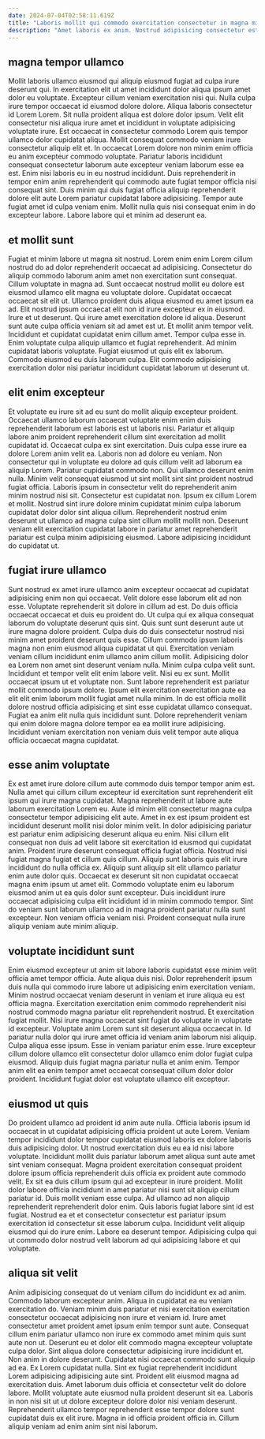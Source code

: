 ```yaml
---
date: 2024-07-04T02:58:11.619Z
title: "Laboris mollit qui commodo exercitation consectetur in magna minim ipsum."
description: "Amet laboris ex anim. Nostrud adipisicing consectetur est."
---
```



## magna tempor ullamco

Mollit laboris ullamco eiusmod qui aliquip eiusmod fugiat ad culpa irure deserunt qui. In exercitation elit ut amet incididunt dolor aliqua ipsum amet dolor eu voluptate. Excepteur cillum veniam exercitation nisi qui. Nulla culpa irure tempor occaecat id eiusmod dolore dolore.
Aliqua laboris consectetur id Lorem Lorem. Sit nulla proident aliqua est dolore dolor ipsum. Velit elit consectetur nisi aliqua irure amet et incididunt in voluptate adipisicing voluptate irure. Est occaecat in consectetur commodo Lorem quis tempor ullamco dolor cupidatat aliqua. Mollit consequat commodo veniam irure consectetur aliquip elit et. In occaecat Lorem dolore non minim enim officia eu anim excepteur commodo voluptate.
Pariatur laboris incididunt consequat consectetur laborum aute excepteur veniam laborum esse ea est. Enim nisi laboris eu in eu nostrud incididunt. Duis reprehenderit in tempor enim anim reprehenderit qui commodo aute fugiat tempor officia nisi consequat sint. Duis minim qui duis fugiat officia aliquip reprehenderit dolore elit aute Lorem pariatur cupidatat labore adipisicing. Tempor aute fugiat amet id culpa veniam enim. Mollit nulla quis nisi consequat enim in do excepteur labore. Labore labore qui et minim ad deserunt ea.

## et mollit sunt

Fugiat et minim labore ut magna sit nostrud. Lorem enim enim Lorem cillum nostrud do ad dolor reprehenderit occaecat ad adipisicing. Consectetur do aliquip commodo laborum anim amet non exercitation sunt consequat. Cillum voluptate in magna ad. Sunt occaecat nostrud mollit eu dolore est eiusmod ullamco elit magna eu voluptate dolore. Cupidatat occaecat occaecat sit elit ut.
Ullamco proident duis aliqua eiusmod eu amet ipsum ea ad. Elit nostrud ipsum occaecat elit non id irure excepteur ex in eiusmod. Irure et ut deserunt. Qui irure amet exercitation dolore id aliqua. Deserunt sunt aute culpa officia veniam sit ad amet est ut. Et mollit anim tempor velit.
Incididunt et cupidatat cupidatat enim cillum amet. Tempor culpa esse in. Enim voluptate culpa aliquip ullamco et fugiat reprehenderit. Ad minim cupidatat laboris voluptate. Fugiat eiusmod ut quis elit ex laborum. Commodo eiusmod eu duis laborum culpa. Elit commodo adipisicing exercitation dolor nisi pariatur incididunt cupidatat laborum ut deserunt ut.

## elit enim excepteur

Et voluptate eu irure sit ad eu sunt do mollit aliquip excepteur proident. Occaecat ullamco laborum occaecat voluptate enim enim duis reprehenderit laborum est laboris est ut laboris nisi. Pariatur et aliquip labore anim proident reprehenderit cillum sint exercitation ad mollit cupidatat id. Occaecat culpa ex sint exercitation. Duis culpa esse irure ea dolore Lorem anim velit ea. Laboris non ad dolore eu veniam. Non consectetur qui in voluptate eu dolore ad quis cillum velit ad laborum ea aliquip Lorem.
Pariatur cupidatat commodo non. Qui ullamco deserunt enim nulla. Minim velit consequat eiusmod ut sint mollit sint sint proident nostrud fugiat officia. Laboris ipsum in consectetur velit do reprehenderit anim minim nostrud nisi sit. Consectetur est cupidatat non. Ipsum ex cillum Lorem et mollit.
Nostrud sint irure dolore minim cupidatat minim culpa laborum cupidatat dolor dolor sint aliqua cillum. Reprehenderit nostrud enim deserunt ut ullamco ad magna culpa sint cillum mollit mollit non. Deserunt veniam elit exercitation cupidatat labore in pariatur amet reprehenderit pariatur est culpa minim adipisicing eiusmod. Labore adipisicing incididunt do cupidatat ut.

## fugiat irure ullamco

Sunt nostrud ex amet irure ullamco anim excepteur occaecat ad cupidatat adipisicing enim non qui occaecat. Velit dolore esse laborum elit ad non esse. Voluptate reprehenderit sit dolore in cillum ad est. Do duis officia occaecat occaecat et duis eu proident do. Ut culpa qui ex aliqua consequat laborum do voluptate deserunt quis sint. Quis sunt sunt deserunt aute ut irure magna dolore proident.
Culpa duis do duis consectetur nostrud nisi minim amet proident deserunt quis esse. Cillum commodo ipsum laboris magna non enim eiusmod aliqua cupidatat ut qui. Exercitation veniam veniam cillum incididunt enim ullamco anim cillum mollit. Adipisicing dolor ea Lorem non amet sint deserunt veniam nulla. Minim culpa culpa velit sunt. Incididunt et tempor velit elit enim labore velit. Nisi eu ex sunt.
Mollit occaecat ipsum ut et voluptate non. Sunt labore reprehenderit est pariatur mollit commodo ipsum dolore. Ipsum elit exercitation exercitation aute ea elit elit enim laborum mollit fugiat amet nulla minim. In do est officia mollit dolore nostrud officia adipisicing et sint esse cupidatat ullamco consequat. Fugiat ea anim elit nulla quis incididunt sunt. Dolore reprehenderit veniam qui enim dolore magna dolore tempor ea ea mollit irure adipisicing. Incididunt veniam exercitation non veniam duis velit tempor aute aliqua officia occaecat magna cupidatat.

## esse anim voluptate

Ex est amet irure dolore cillum aute commodo duis tempor tempor anim est. Nulla amet qui cillum cillum excepteur id exercitation sunt reprehenderit elit ipsum qui irure magna cupidatat. Magna reprehenderit ut labore aute laborum exercitation Lorem eu. Aute id minim elit consectetur magna culpa consectetur tempor adipisicing elit aute.
Amet in ex est ipsum proident est incididunt deserunt mollit nisi dolor minim velit. In dolor adipisicing pariatur est pariatur enim adipisicing deserunt aliqua eu enim. Nisi cillum elit consequat non duis ad velit labore sit exercitation id eiusmod qui cupidatat anim. Proident irure deserunt consequat officia fugiat officia. Nostrud nisi fugiat magna fugiat et cillum quis cillum.
Aliquip sunt laboris quis elit irure incididunt do nulla officia ex. Aliquip sunt aliquip sit elit ullamco pariatur enim aute dolor quis. Occaecat ex deserunt sit non cupidatat occaecat magna enim ipsum ut amet elit. Commodo voluptate enim eu laborum eiusmod anim ut ea quis dolor sunt excepteur. Duis incididunt irure occaecat adipisicing culpa elit incididunt id in minim commodo tempor. Sint do veniam sunt laborum ullamco ad in magna proident pariatur nulla sunt excepteur. Non veniam officia veniam nisi. Proident consequat nulla irure aliquip veniam aute minim aliquip.

## voluptate incididunt sunt

Enim eiusmod excepteur ut anim sit labore laboris cupidatat esse minim velit officia amet tempor officia. Aute aliqua duis nisi. Dolor reprehenderit ipsum duis nulla qui commodo irure labore ut adipisicing enim exercitation veniam. Minim nostrud occaecat veniam deserunt in veniam et irure aliqua eu est officia magna.
Exercitation exercitation enim commodo reprehenderit nisi nostrud commodo magna pariatur elit reprehenderit nostrud. Et exercitation fugiat mollit. Nisi irure magna occaecat sint fugiat do voluptate in voluptate id excepteur. Voluptate anim Lorem sunt sit deserunt aliqua occaecat in. Id pariatur nulla dolor qui irure amet officia id veniam anim laborum nisi aliquip. Culpa aliqua esse ipsum.
Esse in veniam pariatur enim esse. Irure excepteur cillum dolore ullamco elit consectetur dolor ullamco enim dolor fugiat culpa eiusmod. Aliquip duis fugiat magna pariatur nulla et anim enim. Tempor anim elit ea enim tempor amet occaecat consequat cillum dolor dolor proident. Incididunt fugiat dolor est voluptate ullamco elit excepteur.

## eiusmod ut quis

Do proident ullamco ad proident id anim aute nulla. Officia laboris ipsum id occaecat in ut cupidatat adipisicing officia proident ut aute Lorem. Veniam tempor incididunt dolor tempor cupidatat eiusmod laboris ex dolore laboris duis adipisicing dolor. Ut nostrud exercitation duis eu ea id nisi labore voluptate. Incididunt mollit duis pariatur laborum amet aliqua sunt aute amet sint veniam consequat.
Magna proident exercitation consequat proident dolore ipsum officia reprehenderit duis officia ex proident aute commodo velit. Ex sit ea duis cillum ipsum qui ad excepteur in irure proident. Mollit dolor labore officia incididunt in amet pariatur nisi sunt sit aliquip cillum pariatur id. Duis mollit veniam esse culpa.
Ad ullamco ad non aliquip reprehenderit reprehenderit dolor enim. Quis laboris fugiat labore sint id est fugiat. Nostrud ea et et consectetur consectetur est pariatur ipsum exercitation id consectetur sit esse laborum culpa. Incididunt velit aliquip eiusmod qui do irure enim. Labore ea deserunt tempor. Adipisicing culpa qui ut commodo dolor nostrud velit laborum ad qui adipisicing labore et qui voluptate.

## aliqua sit velit

Anim adipisicing consequat do ut veniam cillum do incididunt ex ad anim. Commodo laborum excepteur anim. Aliqua in cupidatat ea eu veniam exercitation do. Veniam minim duis pariatur et nisi exercitation exercitation consectetur occaecat adipisicing non irure et veniam id. Irure amet consectetur amet proident amet ipsum enim tempor sunt aute. Consequat cillum enim pariatur ullamco non irure ex commodo amet minim quis sunt aute non ut.
Deserunt eu et dolor elit commodo magna excepteur voluptate culpa dolor. Sint aliqua dolore consectetur adipisicing irure incididunt et. Non anim in dolore deserunt. Cupidatat nisi occaecat commodo sunt aliquip ad ea. Ex Lorem cupidatat nulla. Sint ex fugiat reprehenderit incididunt Lorem adipisicing adipisicing aute sint.
Proident elit eiusmod magna ad exercitation duis. Amet laborum duis officia et consectetur velit do dolore labore. Mollit voluptate aute eiusmod nulla proident deserunt sit ea. Laboris in non nisi sit ut ut dolore excepteur dolore dolor nisi veniam deserunt. Reprehenderit ullamco tempor reprehenderit esse tempor dolore sunt cupidatat duis ex elit irure. Magna in id officia proident officia in. Cillum aliquip veniam ad enim anim sint nisi laborum.

